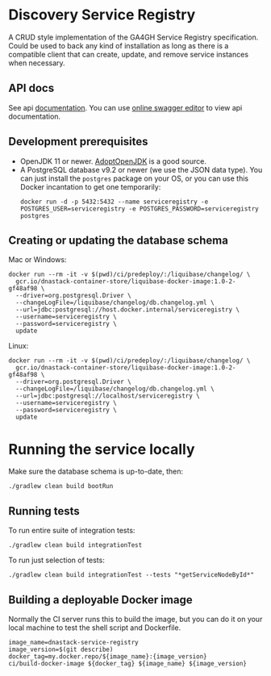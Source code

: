 # Discovery Service Registry

A CRUD style implementation of the GA4GH Service Registry specification. Could be used to back any kind of installation
as long as there is a compatible client that can create, update, and remove service instances when necessary.

## API docs

See api [documentation](https://github.com/ga4gh-discovery/ga4gh-discovery-service-registry/blob/develop/service-registry.yml). You can use [online swagger editor](https://editor.swagger.io/) to view api documentation.

## Development prerequisites

* OpenJDK 11 or newer. [AdoptOpenJDK](https://adoptopenjdk.net/) is a good source.
* A PostgreSQL database v9.2 or newer (we use the JSON data type). You can just install the `postgres` package on
    your OS, or you can use this Docker incantation to get one temporarily:
    ```
    docker run -d -p 5432:5432 --name serviceregistry -e POSTGRES_USER=serviceregistry -e POSTGRES_PASSWORD=serviceregistry postgres
    ```

## Creating or updating the database schema

Mac or Windows:
```
docker run --rm -it -v $(pwd)/ci/predeploy/:/liquibase/changelog/ \
  gcr.io/dnastack-container-store/liquibase-docker-image:1.0-2-gf48af98 \
  --driver=org.postgresql.Driver \
  --changeLogFile=/liquibase/changelog/db.changelog.yml \
  --url=jdbc:postgresql://host.docker.internal/serviceregistry \
  --username=serviceregistry \
  --password=serviceregistry \
  update
```

Linux:
```
docker run --rm -it -v $(pwd)/ci/predeploy/:/liquibase/changelog/ \
  gcr.io/dnastack-container-store/liquibase-docker-image:1.0-2-gf48af98 \
  --driver=org.postgresql.Driver \
  --changeLogFile=/liquibase/changelog/db.changelog.yml \
  --url=jdbc:postgresql://localhost/serviceregistry \
  --username=serviceregistry \
  --password=serviceregistry \
  update
```

# Running the service locally

Make sure the database schema is up-to-date, then:

```
./gradlew clean build bootRun
```

## Running tests

To run entire suite of integration tests:

```
./gradlew clean build integrationTest
```

To run just selection of tests:

```
./gradlew clean build integrationTest --tests "*getServiceNodeById*"
```

## Building a deployable Docker image

Normally the CI server runs this to build the image, but you can do it on your local machine
to test the shell script and Dockerfile.

```shell script
image_name=dnastack-service-registry
image_version=$(git describe)
docker_tag=my.docker.repo/${image_name}:{image_version}
ci/build-docker-image ${docker_tag} ${image_name} ${image_version}
```
